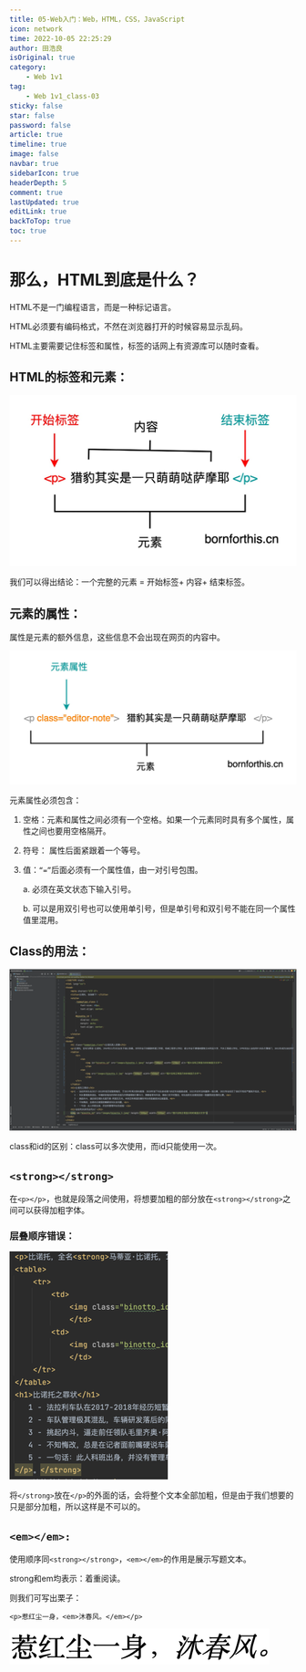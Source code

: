 ```yaml
---
title: 05-Web入门：Web，HTML，CSS，JavaScript
icon: network
time: 2022-10-05 22:25:29
author: 田浩良
isOriginal: true
category: 
    - Web 1v1
tag:
    - Web 1v1_class-03
sticky: false
star: false
password: false
article: true
timeline: true
image: false
navbar: true
sidebarIcon: true
headerDepth: 5
comment: true
lastUpdated: true
editLink: true
backToTop: true
toc: true
---
```


# 那么，HTML到底是什么？

HTML不是一门编程语言，而是一种标记语言。

HTML必须要有编码格式，不然在浏览器打开的时候容易显示乱码。

HTML主要需要记住标签和属性，标签的话网上有资源库可以随时查看。

## HTML的标签和元素：

![image-20221005230144939](./web_05.assets/image-20221005230144939.png)

我们可以得出结论：一个完整的元素 = 开始标签+ 内容+ 结束标签。

## 元素的属性：

属性是元素的额外信息，这些信息不会出现在网页的内容中。

![image-20221005230616084](./web_05.assets/image-20221005230616084.png)

元素属性必须包含：

1. 空格：元素和属性之间必须有一个空格。如果一个元素同时具有多个属性，属性之间也要用空格隔开。

2. 符号： 属性后面紧跟着一个等号。

3. 值：`“=”`后面必须有一个属性值，由一对引号包围。

   a. 必须在英文状态下输入引号。

   b. 可以是用双引号也可以使用单引号，但是单引号和双引号不能在同一个属性值里混用。

## Class的用法：

![image-20221005232822009](./web_05.assets/image-20221005232822009.png)

class和id的区别：class可以多次使用，而id只能使用一次。

## `<strong></strong>`

在`<p></p>`，也就是段落之间使用，将想要加粗的部分放在`<strong></strong>`之间可以获得加粗字体。

### 层叠顺序错误：

<img src="./web_05.assets/image-20221006221256846.png" alt="image-20221006221256846" style="zoom:50%;" />

将`</strong>`放在`</p>`的外面的话，会将整个文本全部加粗，但是由于我们想要的只是部分加粗，所以这样是不可以的。

## `<em></em>:`

使用顺序同`<strong></strong>`，`<em></em>`的作用是展示写题文本。

strong和em均表示：着重阅读。

则我们可写出栗子：

`<p>惹红尘一身，<em>沐春风。</em></p>`

![image-20221006222948269](./web_05.assets/image-20221006222948269.png)

